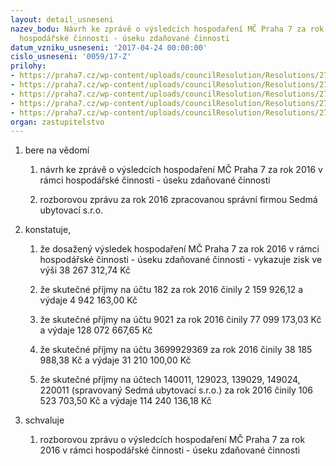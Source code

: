 ```yaml
---
layout: detail_usneseni
nazev_bodu: Návrh ke zprávě o výsledcích hospodaření MČ Praha 7 za rok 2016 v rámci
  hospodářské činnosti - úseku zdaňované činnosti
datum_vzniku_usneseni: '2017-04-24 00:00:00'
cislo_usneseni: '0059/17-Z'
prilohy:
- https://praha7.cz/wp-content/uploads/councilResolution/Resolutions/27330/export/01_VHCr16~193677.docx
- https://praha7.cz/wp-content/uploads/councilResolution/Resolutions/27330/export/02_VHCr16~193676.pdf
- https://praha7.cz/wp-content/uploads/councilResolution/Resolutions/27330/export/03_VHCr16~193675.pdf
- https://praha7.cz/wp-content/uploads/councilResolution/Resolutions/27330/export/04_VHCr16~193674.pdf
- https://praha7.cz/wp-content/uploads/councilResolution/Resolutions/27330/export/export~301289.pdf
organ: zastupitelstvo
---
```

<OL class=urzList_view id=urzList>
<LI class=urzClass1><SPAN name="1">bere na vědomí</SPAN> 
<OL class=urzOlClass>
<LI class=urzClass2 style="TEXT-ALIGN: left"><SPAN>
<P>návrh ke zprávě o výsledcích hospodaření MČ Praha 7 za rok 2016 v rámci hospodářské činnosti - úseku zdaňované činnosti</P></SPAN></LI>
<LI class=urzClass2 style="TEXT-ALIGN: left"><SPAN>
<P>rozborovou zprávu za rok 2016 zpracovanou správní firmou Sedmá ubytovací s.r.o.</P></SPAN></LI></OL></LI>
<LI class=urzClass1><SPAN name="50">konstatuje,</SPAN> 
<OL class=urzOlClass>
<LI class=urzClass2 style="TEXT-ALIGN: left"><SPAN>
<P>že dosažený výsledek hospodaření MČ Praha 7 za rok 2016 v rámci hospodářské činnosti - úseku zdaňované činnosti - vykazuje zisk ve výši&nbsp;38 267 312,74 Kč</P></SPAN></LI>
<LI class=urzClass2 style="TEXT-ALIGN: left"><SPAN>
<P>že skutečné příjmy na účtu 182 za rok 2016 činily 2 159 926,12 a výdaje 4 942 163,00 Kč</P></SPAN></LI>
<LI class=urzClass2 style="TEXT-ALIGN: left"><SPAN>
<P>že skutečné příjmy na účtu 9021 za rok 2016 činily 77 099 173,03 Kč a výdaje 128 072 667,65 Kč<BR></P></SPAN></LI>
<LI class=urzClass2 style="TEXT-ALIGN: left"><SPAN>
<P>že skutečné příjmy na účtu 3699929369 za rok 2016 činily 38 185 988,38 Kč a výdaje 31 210 100,00 Kč<BR></P></SPAN></LI>
<LI class=urzClass2 style="TEXT-ALIGN: left"><SPAN>
<P>že skutečné příjmy na účtech 140011, 129023, 139029, 149024, 220011 (spravovaný Sedmá ubytovací s.r.o.) za rok 2016 činily&nbsp;106 523 703,50 Kč a výdaje&nbsp;114 240 136,18 Kč<BR></P></SPAN></LI></OL></LI>
<LI class=urzClass1><SPAN name="24">schvaluje</SPAN> 
<OL class=urzOlClass>
<LI class=urzClass2 style="TEXT-ALIGN: left"><SPAN>
<P>rozborovou zprávu o výsledcích hospodaření MČ Praha 7 za rok 2016 v rámci hospodářské činnosti - úseku zdaňované činnosti</P></SPAN></LI></OL></LI></OL>